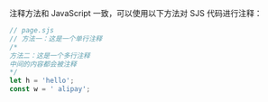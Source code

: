 注释方法和 JavaScript 一致，可以使用以下方法对 SJS 代码进行注释：

```javascript
// page.sjs
// 方法一：这是一个单行注释
/*
方法二：这是一个多行注释
中间的内容都会被注释
*/
let h = 'hello';
const w = ' alipay';
```
